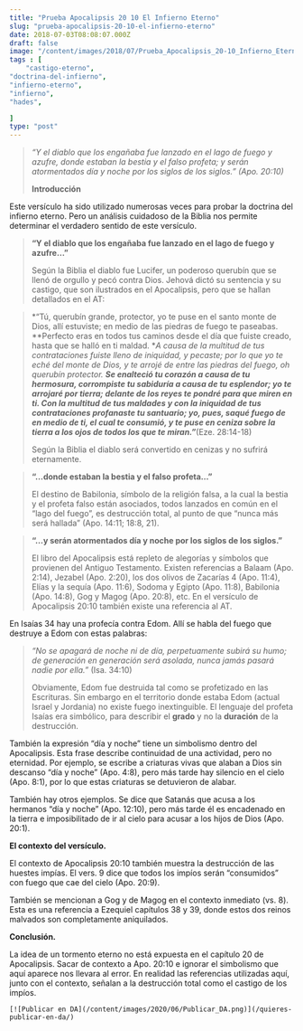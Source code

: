 ```yaml
---
title: "Prueba Apocalipsis 20 10 El Infierno Eterno"
slug: "prueba-apocalipsis-20-10-el-infierno-eterno"
date: 2018-07-03T08:08:07.000Z
draft: false
image: "/content/images/2018/07/Prueba_Apocalipsis_20-10_Infierno_Eterno.png"
tags : [
    "castigo-eterno",
"doctrina-del-infierno",
"infierno-eterno",
"infierno",
"hades",

]
type: "post"
---
```


   
>  *“Y el diablo que los engañaba fue lanzado en el lago de fuego y azufre, donde estaban la bestia y el falso profeta; y serán atormentados día y noche por los siglos de los siglos.” (Apo. 20:10)*
> 
>   **Introducción**

 Este versículo ha sido utilizado numerosas veces para probar la doctrina del infierno eterno. Pero un análisis cuidadoso de la Biblia nos permite determinar el verdadero sentido de este versículo.

 
>  **“Y el diablo que los engañaba fue lanzado en el lago de fuego y azufre…”**
> 
>   Según la Biblia el diablo fue Lucifer, un poderoso querubín que se llenó de orgullo y pecó contra Dios. Jehová dictó su sentencia y su castigo, que son ilustrados en el Apocalipsis, pero que se hallan detallados en el AT:

 
>  *“Tú, querubín grande, protector, yo te puse en el santo monte de Dios, allí estuviste; en medio de las piedras de fuego te paseabas. **Perfecto eras en todos tus caminos desde el día que fuiste creado, hasta que se halló en ti maldad. **A causa de la multitud de tus contrataciones fuiste lleno de iniquidad, y pecaste; por lo que yo te eché del monte de Dios, y te arrojé de entre las piedras del fuego, oh querubín protector. **Se enalteció tu corazón a causa de tu hermosura, corrompiste tu sabiduría a causa de tu esplendor; yo te arrojaré por tierra; delante de los reyes te pondré para que miren en ti. **Con la multitud de tus maldades y con la iniquidad de tus contrataciones profanaste tu santuario**; yo, pues, saqué fuego de en medio de ti, el cual te consumió, y te puse en ceniza sobre la tierra a los ojos de todos los que te miran.”***(Eze. 28:14-18)
> 
>   Según la Biblia el diablo será convertido en cenizas y no sufrirá eternamente.

 
>  **“…donde estaban la bestia y el falso profeta…”**
> 
>   El destino de Babilonia, símbolo de la religión falsa, a la cual la bestia y el profeta falso están asociados, todos lanzados en común en el “lago del fuego”, es destrucción total, al punto de que “nunca más será hallada” (Apo. 14:11; 18:8, 21).

 
>  **“…y serán atormentados día y noche por los siglos de los siglos.”**
> 
>   El libro del Apocalipsis está repleto de alegorías y símbolos que provienen del Antiguo Testamento. Existen referencias a Balaam (Apo. 2:14), Jezabel (Apo. 2:20), los dos olivos de Zacarías 4 (Apo. 11:4), Elías y la sequía (Apo. 11:6), Sodoma y Egipto (Apo. 11:8), Babilonia (Apo. 14:8), Gog y Magog (Apo. 20:8), etc. En el versículo de Apocalipsis 20:10 también existe una referencia al AT.

 En Isaías 34 hay una profecía contra Edom. Allí se habla del fuego que destruye a Edom con estas palabras:

 
>  *“No se apagará de noche ni de día, perpetuamente subirá su humo; de generación en generación será asolada, nunca jamás pasará nadie por ella.”* (Isa. 34:10)
> 
>   Obviamente, Edom fue destruida tal como se profetizado en las Escrituras. Sin embargo en el territorio donde estaba Edom (actual Israel y Jordania) no existe fuego inextinguible. El lenguaje del profeta Isaías era simbólico, para describir el **grado** y no la **duración** de la destrucción.

 También la expresión “día y noche” tiene un simbolismo dentro del Apocalipsis. Esta frase describe continuidad de una actividad, pero no eternidad. Por ejemplo, se escribe a criaturas vivas que alaban a Dios sin descanso “día y noche” (Apo. 4:8), pero más tarde hay silencio en el cielo (Apo. 8:1), por lo que estas criaturas se detuvieron de alabar.

 También hay otros ejemplos. Se dice que Satanás que acusa a los hermanos “día y noche” (Apo. 12:10), pero más tarde él es encadenado en la tierra e imposibilitado de ir al cielo para acusar a los hijos de Dios (Apo. 20:1).

 **El contexto del versículo.**

 El contexto de Apocalipsis 20:10 también muestra la destrucción de las huestes impías. El vers. 9 dice que todos los impíos serán “consumidos” con fuego que cae del cielo (Apo. 20:9).

 También se mencionan a Gog y de Magog en el contexto inmediato (vs. 8). Esta es una referencia a Ezequiel capítulos 38 y 39, donde estos dos reinos malvados son completamente aniquilados.

 **Conclusión.**

 La idea de un tormento eterno no está expuesta en el capítulo 20 de Apocalipsis. Sacar de contexto a Apo. 20:10 e ignorar el simbolismo que aquí aparece nos llevara al error. En realidad las referencias utilizadas aquí, junto con el contexto, señalan a la destrucción total como el castigo de los impíos.

    [![Publicar en DA](/content/images/2020/06/Publicar_DA.png)](/quieres-publicar-en-da/) 